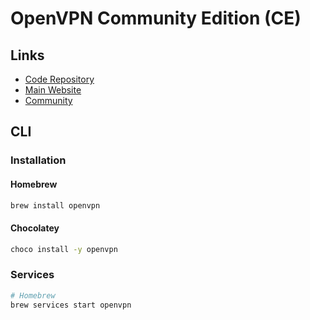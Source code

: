 # OpenVPN Community Edition (CE)

<!--
https://artifacthub.io/packages/helm/cloudnativeapp/openvpn
https://www.udemy.com/course/servidor-openvpn/
-->

## Links

- [Code Repository](https://github.com/OpenVPN/openvpn)
- [Main Website](https://openvpn.net/)
- [Community](https://openvpn.net/community/)

## CLI

### Installation

#### Homebrew

```sh
brew install openvpn
```

#### Chocolatey

```sh
choco install -y openvpn
```

### Services

```sh
# Homebrew
brew services start openvpn
```
